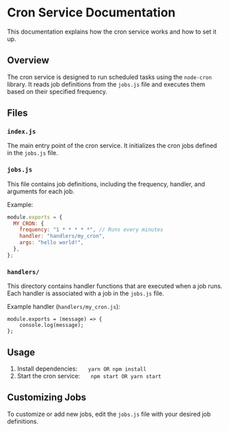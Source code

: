 # Cron Service Documentation

This documentation explains how the cron service works and how to set it up.

## Overview

The cron service is designed to run scheduled tasks using the `node-cron` library. It reads job definitions from the `jobs.js` file and executes them based on their specified frequency.

## Files

### `index.js`

The main entry point of the cron service. It initializes the cron jobs defined in the `jobs.js` file.

### `jobs.js`

This file contains job definitions, including the frequency, handler, and arguments for each job.

Example:

```javascript
module.exports = {
  MY_CRON: {
    frequency: "1 * * * * *", // Runs every minutes
    handler: "handlers/my_cron",
    args: "hello world!",
  },
};
```

### `handlers/`

This directory contains handler functions that are executed when a job runs. Each handler is associated with a job in the `jobs.js` file.

Example handler (`handlers/my_cron.js`):

```
module.exports = (message) => {
    console.log(message);
};
```

## Usage

1. Install dependencies:
   `	yarn OR npm install
`
2. Start the cron service:
   `	npm start OR yarn start
`

## Customizing Jobs

To customize or add new jobs, edit the `jobs.js` file with your desired job definitions.

